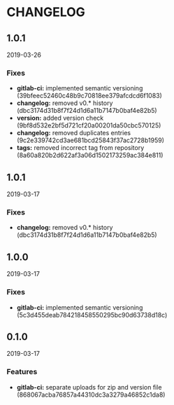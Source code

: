 # CHANGELOG

<!--- next entry here -->

## 1.0.1
2019-03-26

### Fixes

- **gitlab-ci:** implemented semantic versioning (39bfeec52460c48b9c70818ee379afcdcd6f1083)
- **changelog:** removed v0.* history (dbc3174d31b8f7f24d1d6a11b7147b0baf4e82b5)
- **version:** added version check (9bf8d532e2bf5d721cf20a00201da50cbc570125)
- **changelog:** removed duplicates entries (9c2e339742cd3ae681bcd25843f37ac2728b1959)
- **tags:** removed incorrect tag from repository (8a60a820b2d622af3a06d1502173259ac384e811)

## 1.0.1
2019-03-17

### Fixes

- **changelog:** removed v0.* history (dbc3174d31b8f7f24d1d6a11b7147b0baf4e82b5)

## 1.0.0
2019-03-17

### Fixes

- **gitlab-ci:** implemented semantic versioning (5c3d455deab784218458550295bc90d63738d18c)

## 0.1.0
2019-03-17

### Features

- **gitlab-ci:** separate uploads for zip and version file (868067acba76857a44310dc3a3279a46852c1da8)